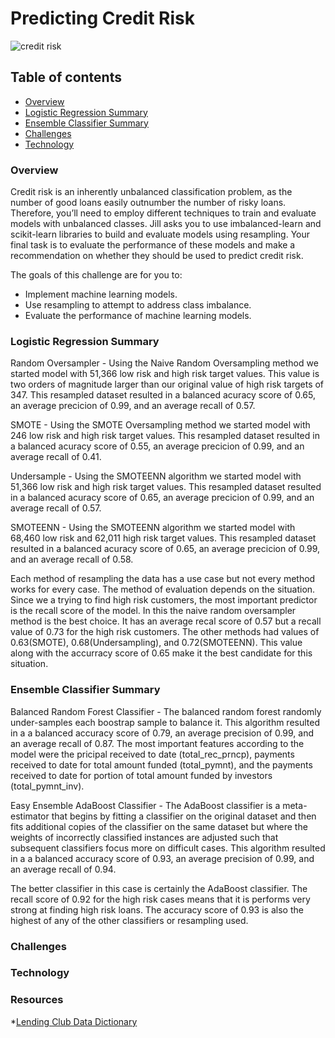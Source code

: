 # Predicting Credit Risk

![credit risk](https://upload.wikimedia.org/wikipedia/commons/thumb/4/4f/Credit-cards.jpg/330px-Credit-cards.jpg)


## Table of contents
* [Overview](#overview)
* [Logistic Regression Summary](#logistic-regression-summary)
* [Ensemble Classifier Summary](#ensemble-classifier-summary)
* [Challenges](#challenges)
* [Technology](#technology)

### Overview
Credit risk is an inherently unbalanced classification problem, as the number of good loans easily outnumber the number of risky loans. Therefore, you’ll need to employ different techniques to train and evaluate models with unbalanced classes. Jill asks you to use imbalanced-learn and scikit-learn libraries to build and evaluate models using resampling. Your final task is to evaluate the performance of these models and make a recommendation on whether they should be used to predict credit risk.

The goals of this challenge are for you to:
* Implement machine learning models.
* Use resampling to attempt to address class imbalance.
* Evaluate the performance of machine learning models.


### Logistic Regression Summary

Random Oversampler - Using the Naive Random Oversampling method we started model with 51,366 low risk and high risk target values. This value is two orders of magnitude larger than our original value of high risk targets of 347. This resampled dataset resulted in a balanced acuracy score of 0.65, an average precicion of 0.99, and an average recall of 0.57.

SMOTE - Using the SMOTE Oversampling method we started model with 246 low risk and high risk target values. This resampled dataset resulted in a balanced acuracy score of 0.55, an average precicion of 0.99, and an average recall of 0.41.

Undersample - Using the SMOTEENN algorithm we started model with 51,366 low risk and high risk target values. This resampled dataset resulted in a balanced acuracy score of 0.65, an average precicion of 0.99, and an average recall of 0.57.

SMOTEENN - Using the SMOTEENN algorithm we started model with 68,460 low risk and 62,011 high risk target values. This resampled dataset resulted in a balanced acuracy score of 0.65, an average precicion of 0.99, and an average recall of 0.58.


Each method of resampling the data has a use case but not every method works for every case. The method of evaluation depends on the situation. Since we a trying to find high risk customers, the most important predictor is the recall score of the model. In this the naive random oversampler method is the best choice. It has an average recal score of 0.57 but a recall value of 0.73 for the high risk customers. The other methods had values of 0.63(SMOTE), 0.68(Undersampling), and 0.72(SMOTEENN). This value along with the accurracy score of 0.65 make it the best candidate for this situation.


### Ensemble Classifier Summary

Balanced Random Forest Classifier - The balanced random forest randomly under-samples each boostrap sample to balance it. This algorithm resulted in a a balanced accuracy score of 0.79, an average precision of 0.99, and an average recall of 0.87. The most important features according to the model were the pricipal received to date (total_rec_prncp), payments received to date for total amount funded (total_pymnt), and the payments received to date for portion of total amount funded by investors (total_pymnt_inv).

Easy Ensemble AdaBoost Classifier - The AdaBoost classifier is a meta-estimator that begins by fitting a classifier on the original dataset and then fits additional copies of the classifier on the same dataset but where the weights of incorrectly classified instances are adjusted such that subsequent classifiers focus more on difficult cases. This algorithm resulted in a a balanced accuracy score of 0.93, an average precision of 0.99, and an average recall of 0.94.

The better classifier in this case is certainly the AdaBoost classifier. The recall score of 0.92 for the high risk cases means that it is performs very strong at finding high risk loans. The accuracy score of 0.93 is also the highest of any of the other classifiers or resampling used.



### Challenges




### Technology



### Resources
*[Lending Club Data Dictionary](https://resources.lendingclub.com/LCDataDictionary.xlsx)
